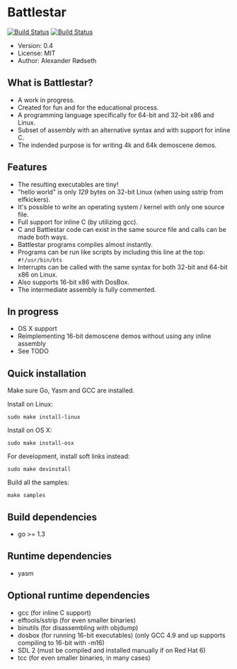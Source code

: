 Battlestar
==========

[![Build Status](https://travis-ci.org/xyproto/battlestar.svg?branch=master)](https://travis-ci.org/xyproto/battlestar)
[![Build Status](https://drone.io/github.com/xyproto/battlestar/status.png)](https://drone.io/github.com/xyproto/battlestar/latest)

* Version: 0.4
* License: MIT
* Author: Alexander Rødseth



What is Battlestar?
-------------------

* A work in progress.
* Created for fun and for the educational process.
* A programming language specifically for 64-bit and 32-bit x86 and Linux.
* Subset of assembly with an alternative syntax and with support for inline C.
* The indended purpose is for writing 4k and 64k demoscene demos.

Features
--------

* The resulting executables are tiny!
* "hello world" is only *129* bytes on 32-bit Linux (when using sstrip from elfkickers).
* It's possible to write an operating system / kernel with only one source file.
* Full support for inline C (by utilizing gcc).
* C and Battlestar code can exist in the same source file and calls can be made both ways.
* Battlestar programs compiles almost instantly.
* Programs can be run like scripts by including this line at the top: ```#!/usr/bin/bts```
* Interrupts can be called with the same syntax for both 32-bit and 64-bit x86 on Linux.
* Also supports 16-bit x86 with DosBox.
* The intermediate assembly is fully commented.

In progress
-----------
* OS X support
* Reimplementing 16-bit demoscene demos without using any inline assembly
* See TODO

Quick installation
------------------

Make sure Go, Yasm and GCC are installed.

Install on Linux:

`sudo make install-linux`

Install on OS X:

`sudo make install-osx`

For development, install soft links instead:

`sudo make devinstall`

Build all the samples:

`make samples`

Build dependencies
------------------
* go >= 1.3

Runtime dependencies
--------------------
* yasm

Optional runtime dependencies
-----------------------------
* gcc (for inline C support)
* elftools/sstrip (for even smaller binaries)
* binutils (for disassembling with objdump)
* dosbox (for running 16-bit executables) (only GCC 4.9 and up supports compiling to 16-bit with -m16)
* SDL 2 (must be compiled and installed manually if on Red Hat 6)
* tcc (for even smaller binaries, in many cases)

